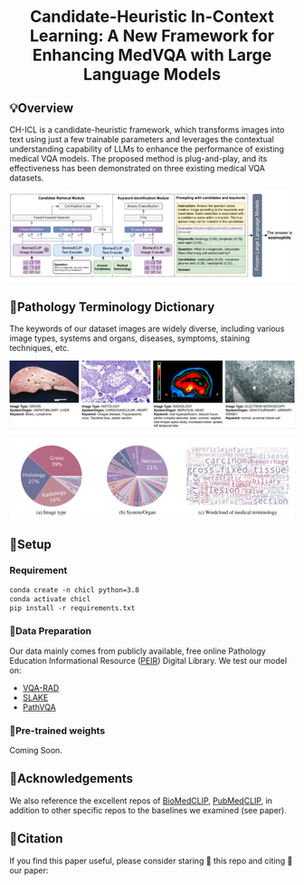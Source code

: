 <div align="center">
  
# Candidate-Heuristic In-Context Learning: A New Framework for Enhancing MedVQA with Large Language Models

</div>

## 💡Overview
CH-ICL is a candidate-heuristic framework, which transforms images into text using just a few trainable parameters and leverages the contextual understanding capability of LLMs to enhance the performance of existing medical VQA models. The proposed method is plug-and-play, and its effectiveness has been demonstrated on three existing medical VQA datasets.

![overview](pic/overview.jpg)

## 📔Pathology Terminology Dictionary

The keywords of our dataset images are widely diverse, including various image types, systems and organs, diseases,
symptoms, staining techniques, etc.

![example](pic/example.jpg)

![distribution](pic/distribution.jpg)

## 🔨Setup

### Requirement
```
conda create -n chicl python=3.8
conda activate chicl
pip install -r requirements.txt
```

### 📑Data Preparation
Our data mainly comes from publicly available, free online Pathology Education Informational Resource ([PEIR](https://peir.path.uab.edu/library/index.php?/category/2)) Digital Library. 
We test our model on:
+ [VQA-RAD](https://osf.io/89kps/)
+ [SLAKE](https://www.med-vqa.com/slake/)
+ [PathVQA](https://github.com/UCSD-AI4H/PathVQA)

### 🔨Pre-trained weights
Coming Soon.

## 📝Acknowledgements
We also reference the excellent repos of [BioMedCLIP](https://huggingface.co/microsoft/BiomedCLIP-PubMedBERT_256-vit_base_patch16_224), [PubMedCLIP](https://github.com/sarahESL/PubMedCLIP), in addition to other specific repos to the baselines we examined (see paper).

## 📝Citation
If you find this paper useful, please consider staring 🌟 this repo and citing 📑 our paper:
```

```
